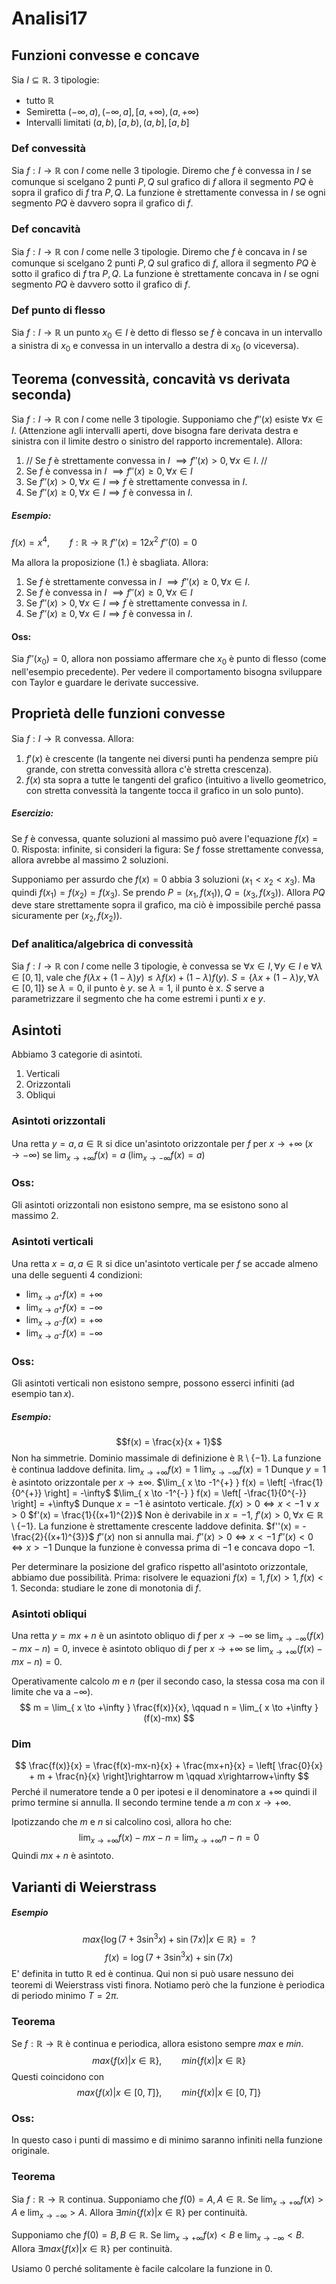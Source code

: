 # Analisi17

## Funzioni convesse e concave
Sia $I \subseteq \mathbb{R}$.
3 tipologie:
- tutto $\mathbb{R}$
- Semiretta $(-\infty, a), (-\infty, a], [a, +\infty), (a, +\infty)$
- Intervalli limitati $(a, b), [a, b), (a, b], [a, b]$

### Def convessità
Sia $f: I \rightarrow \mathbb{R}$ con $I$ come nelle 3 tipologie. Diremo che $f$ è convessa in $I$ se comunque si scelgano 2 punti $P, Q$ sul grafico di $f$ allora il segmento $PQ$ è sopra il grafico di $f$ tra $P, Q$. La funzione è strettamente convessa in $I$ se ogni segmento $PQ$ è davvero sopra il grafico di $f$.

### Def concavità
Sia $f: I \rightarrow \mathbb{R}$ con $I$ come nelle 3 tipologie. Diremo che $f$ è concava in $I$ se comunque si scelgano 2 punti $P, Q$ sul grafico di $f$, allora il segmento $PQ$ è sotto il grafico di $f$ tra $P, Q$. La funzione è strettamente concava in $I$ se ogni segmento $PQ$ è davvero sotto il grafico di $f$.

### Def punto di flesso
Sia $f: I \rightarrow \mathbb{R}$ un punto $x_{0} \in I$ è detto di flesso se $f$ è concava in un intervallo a sinistra di $x_{0}$ e convessa in un intervallo a destra di $x_{0}$ (o viceversa).

## Teorema (convessità, concavità vs derivata seconda)
Sia $f: I \rightarrow \mathbb{R}$ con $I$ come nelle 3 tipologie.
Supponiamo che $f''(x)$ esiste $\forall x \in I$. (Attenzione agli intervalli aperti, dove bisogna fare derivata destra e sinistra con il limite destro o sinistro del rapporto incrementale).
Allora:
1. // Se $f$ è strettamente convessa in $I$ $\implies f''(x) > 0, \forall x \in I$. //
2. Se $f$ è convessa in $I$ $\implies f''(x) \geq 0, \forall x \in I$
3. Se $f''(x) > 0, \forall x \in I \implies f$ è strettamente convessa in $I$.
4. Se $f''(x) \geq 0, \forall x \in I \implies f$ è convessa in $I$.

##### Esempio:
$f(x) = x^{4}, \qquad f:\mathbb{R}\rightarrow \mathbb{R}$
$f''(x) = 12x^{2}$
$f''(0) = 0$

Ma allora la proposizione (1.) è sbagliata.
Allora:
1. Se $f$ è strettamente convessa in $I$ $\implies f''(x) \geq 0, \forall x \in I$.
2. Se $f$ è convessa in $I$ $\implies f''(x) \geq 0, \forall x \in I$
3. Se $f''(x) > 0, \forall x \in I \implies f$ è strettamente convessa in $I$.
4. Se $f''(x) \geq 0, \forall x \in I \implies f$ è convessa in $I$.

#### Oss:
Sia $f''(x_{0}) = 0$, allora non possiamo affermare che $x_{0}$ è punto di flesso (come nell'esempio precedente). Per vedere il comportamento bisogna sviluppare con Taylor e guardare le derivate successive.

## Proprietà delle funzioni convesse
Sia $f: I \rightarrow \mathbb{R}$ convessa.
Allora:
1. $f'(x)$ è crescente (la tangente nei diversi punti ha pendenza sempre più grande, con stretta convessità allora c'è stretta crescenza).
2. $f(x)$ sta sopra a tutte le tangenti del grafico (intuitivo a livello geometrico, con stretta convessità la tangente tocca il grafico in un solo punto).

##### Esercizio:
Se $f$ è convessa, quante soluzioni al massimo può avere l'equazione $f(x) = 0$.
Risposta: infinite, si consideri la figura:
Se $f$ fosse strettamente convessa, allora avrebbe al massimo 2 soluzioni.

Supponiamo per assurdo che $f(x) = 0$ abbia 3 soluzioni ($x_{1} < x_{2} < x_{3}$).
Ma quindi $f(x_{1}) = f(x_{2}) = f(x_{3})$.
Se prendo $P = (x_{1}, f(x_{1})), Q = (x_{3}, f(x_{3}))$.
Allora $PQ$ deve stare strettamente sopra il grafico, ma ciò è impossibile perché passa sicuramente per $(x_{2}, f(x_{2}))$.

### Def analitica/algebrica di convessità
Sia $f:I\rightarrow \mathbb{R}$ con $I$ come nelle 3 tipologie, è convessa se $\forall x \in I, \forall y \in I$ e $\forall \lambda \in [0,1]$, vale che $f(\lambda x+ (1-\lambda)y) \leq \lambda f(x)+ (1- \lambda)f(y)$.
$S = \{ \lambda x + (1-\lambda)y, \forall \lambda \in [0, 1] \}$
se $\lambda = 0$, il punto è $y$.
se $\lambda = 1$, il punto è x.
$S$ serve a parametrizzare il segmento che ha come estremi i punti $x$ e $y$.

## Asintoti
Abbiamo 3 categorie di asintoti.
1. Verticali
2. Orizzontali
3. Obliqui

### Asintoti orizzontali
Una retta $y = a, a \in \mathbb{R}$ si dice un'asintoto orizzontale per $f$ per $x \rightarrow  +\infty$ ($x \rightarrow -\infty$) se $\lim_{ x \to +\infty } f(x) = a$ ($\lim_{ x \to -\infty } f(x) = a$)

### Oss:
Gli asintoti orizzontali non esistono sempre, ma se esistono sono al massimo 2.

### Asintoti verticali
Una retta $x = a, a \in \mathbb{R}$ si dice un'asintoto verticale per $f$ se accade almeno una delle seguenti 4 condizioni:
- $\lim_{ x \to a^{+} } f(x) = +\infty$
- $\lim_{ x \to a^{+} } f(x) = -\infty$
- $\lim_{ x \to a^{-} } f(x) = +\infty$
- $\lim_{ x \to a^{-} } f(x) = -\infty$

### Oss:
Gli asintoti verticali non esistono sempre, possono esserci infiniti (ad esempio $\tan x$).

##### Esempio:
$$f(x) = \frac{x}{x + 1}$$
Non ha simmetrie.
Dominio massimale di definizione è $\mathbb{R} \setminus \{ -1 \}$.
La funzione è continua laddove definita.
$\lim_{ x \to +\infty } f(x) = 1$
$\lim_{ x \to -\infty } f(x) = 1$
Dunque $y = 1$ è asintoto orizzontale per $x \rightarrow \pm \infty$.
$\lim_{ x \to  -1^{+} } f(x) = \left[ -\frac{1}{0^{+}} \right] = -\infty$
$\lim_{ x \to  -1^{-} } f(x) = \left[ -\frac{1}{0^{-}} \right] = +\infty$
Dunque $x = -1$ è asintoto verticale.
$f(x) > 0 \Longleftrightarrow x < -1 \lor x > 0$
$f'(x) = \frac{1}{(x+1)^{2}}$
Non è derivabile in $x = -1$, $f'(x) > 0, \forall x \in \mathbb{R} \setminus \{ -1 \}$.
La funzione è strettamente crescente laddove definita.
$f''(x) = -\frac{2}{(x+1)^{3}}$
$f''(x)$ non si annulla mai.
$f''(x) > 0 \Longleftrightarrow x < -1$
$f''(x) < 0 \Longleftrightarrow x > -1$
Dunque la funzione è convessa prima di $-1$ e concava dopo $-1$.

Per determinare la posizione del grafico rispetto all'asintoto orizzontale, abbiamo due possibilità.
Prima: risolvere le equazioni $f(x) = 1, f(x) > 1, f(x) < 1$.
Seconda: studiare le zone di monotonia di $f$.

### Asintoti obliqui
Una retta $y = mx + n$ è un asintoto obliquo di $f$ per $x \rightarrow -\infty$ se $\lim_{ x \to -\infty }(f(x)-mx-n)=0$, invece è asintoto obliquo di $f$ per $x \rightarrow +\infty$ se $\lim_{ x \to +\infty }(f(x)-mx-n) = 0$.

Operativamente calcolo $m$ e $n$ (per il secondo caso, la stessa cosa ma con il limite che va a $-\infty$).
$$
m = \lim_{ x \to +\infty } \frac{f(x)}{x}, \qquad n = \lim_{ x \to +\infty } (f(x)-mx)
$$
### Dim
$$
\frac{f(x)}{x} = \frac{f(x)-mx-n}{x} + \frac{mx+n}{x} = \left[ \frac{0}{x} + m + \frac{n}{x} \right]\rightarrow  m \qquad x\rightarrow+\infty 
$$
Perché il numeratore tende a $0$ per ipotesi e il denominatore a $+\infty$ quindi il primo termine si annulla. Il secondo termine tende a $m$ con $x \rightarrow +\infty$.

Ipotizzando che $m$ e $n$ si calcolino così, allora ho che:
$$
\lim_{ x \to +\infty } f(x) - mx - n = \lim_{ x \to +\infty } n - n = 0
$$
Quindi $mx + n$ è asintoto.

## Varianti di Weierstrass

##### Esempio
$$
max\{ \log(7+3\sin ^{3}x)+\sin(7x) | x \in \mathbb{R} \} = \text{ ?}
$$
$$
f(x) = \log(7+3\sin ^{3}x) + \sin(7x)
$$
E' definita in tutto $\mathbb{R}$ ed è continua.
Qui non si può usare nessuno dei teoremi di Weierstrass visti finora.
Notiamo però che la funzione è periodica di periodo minimo $T = 2\pi$.

### Teorema
Se $f:\mathbb{R}\rightarrow \mathbb{R}$ è continua e periodica, allora esistono sempre $max$ e $min$.
$$
max\{ f(x) | x \in \mathbb{R} \}, \qquad min\{ f(x) | x \in \mathbb{R} \}
$$
Questi coincidono con
$$
max\{ f(x) | x \in [0, T] \}, \qquad min\{ f(x) | x \in [0, T] \}
$$
### Oss:
In questo caso i punti di massimo e di minimo saranno infiniti nella funzione originale.

### Teorema
Sia $f: \mathbb{R} \rightarrow \mathbb{R}$ continua.
Supponiamo che $f(0) = A, A \in \mathbb{R}$.
Se $\lim_{ x \to +\infty } f(x) > A$ e $\lim_{ x \to -\infty }>A$.
Allora $\exists min\{ f(x) | x \in \mathbb{R} \}$ per continuità.

Supponiamo che $f(0) = B, B \in \mathbb{R}$.
Se $\lim_{ x \to +\infty } f(x) < B$ e $\lim_{ x \to -\infty }<B$.
Allora $\exists max\{ f(x) | x \in \mathbb{R} \}$ per continuità.

Usiamo $0$ perché solitamente è facile calcolare la funzione in $0$.